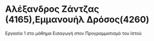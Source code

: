 # Αλέξανδρος Ζάντζας (4165),Εμμανουήλ Δρόσος(4260)
Εργασία 1 στο μάθημα Εισαγωγή στον Προγραμματισμό του Ιστού
